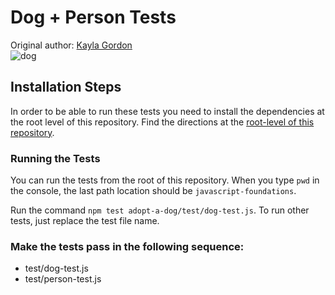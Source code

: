 # Dog + Person Tests
Original author: [Kayla Gordon](https://github.com/kaylagordon)  
![dog](https://media1.giphy.com/media/4Zo41lhzKt6iZ8xff9/giphy.gif)  

## Installation Steps

In order to be able to run these tests you need to install the dependencies at the root level of this repository. Find the directions at the [root-level of this repository](https://github.com/turingschool-examples/javascript-foundations).

### Running the Tests

You can run the tests from the root of this repository. When you type `pwd` in the console, the last path location should be `javascript-foundations`.

Run the command `npm test adopt-a-dog/test/dog-test.js`. To run other tests, just replace the test file name.

### Make the tests pass in the following sequence:

* test/dog-test.js  
* test/person-test.js  
